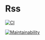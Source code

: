 # Rss


[![CI](https://github.com/Svencap/Rss-front/actions/workflows/main.yml/badge.svg)](https://github.com/Svencap/Rss-front/actions/workflows/main.yml)

[![Maintainability](https://api.codeclimate.com/v1/badges/51eedc7601bc2b6c4f5d/maintainability)](https://codeclimate.com/github/Svencap/Rss-front/maintainability)